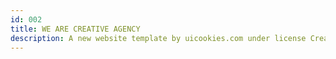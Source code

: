 ```yaml
---
id: 002
title: WE ARE CREATIVE AGENCY
description: A new website template by uicookies.com under license Creative Commons 3.0
---
```

